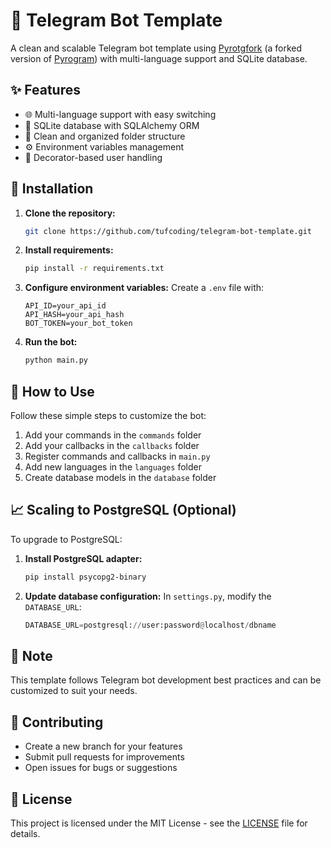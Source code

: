 # 🤖 Telegram Bot Template

A clean and scalable Telegram bot template using [Pyrotgfork](https://github.com/TelegramPlayGround/Pyrogram) (a forked version of [Pyrogram](https://github.com/pyrogram/pyrogram)) with multi-language support and SQLite database.

## ✨ Features

- 🌐 Multi-language support with easy switching
- 💾 SQLite database with SQLAlchemy ORM
- 📁 Clean and organized folder structure
- ⚙️ Environment variables management
- 🎯 Decorator-based user handling

## 🚀 Installation

1. **Clone the repository:**
   ```bash
   git clone https://github.com/tufcoding/telegram-bot-template.git
   ```

2. **Install requirements:**
   ```bash
   pip install -r requirements.txt
   ```

3. **Configure environment variables:**
   Create a `.env` file with:
   ```env
   API_ID=your_api_id
   API_HASH=your_api_hash
   BOT_TOKEN=your_bot_token
   ```

4. **Run the bot:**
   ```bash
   python main.py
   ```

## 📖 How to Use

Follow these simple steps to customize the bot:

1. Add your commands in the `commands` folder
2. Add your callbacks in the `callbacks` folder
3. Register commands and callbacks in `main.py`
4. Add new languages in the `languages` folder
5. Create database models in the `database` folder

## 📈 Scaling to PostgreSQL (Optional)

To upgrade to PostgreSQL:

1. **Install PostgreSQL adapter:**
   ```bash
   pip install psycopg2-binary
   ```

2. **Update database configuration:**
   In `settings.py`, modify the `DATABASE_URL`:
   ```python
   DATABASE_URL=postgresql://user:password@localhost/dbname
   ```
## 📝 Note

This template follows Telegram bot development best practices and can be customized to suit your needs.

## 🤝 Contributing

- Create a new branch for your features
- Submit pull requests for improvements
- Open issues for bugs or suggestions

## 📄 License

This project is licensed under the MIT License - see the [LICENSE](LICENSE) file for details.